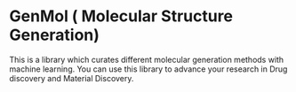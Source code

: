 # GenMol ( Molecular Structure Generation)
This is a library which curates different molecular generation methods with machine learning. You can use this library to advance your research in Drug discovery and Material Discovery.
